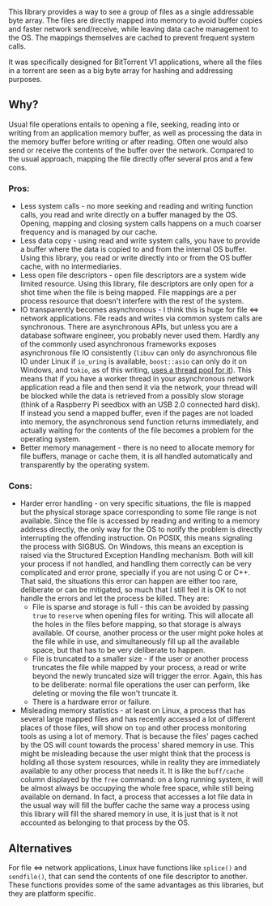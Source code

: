 This library provides a way to see a group of files as a single addressable byte
array. The files are directly mapped into memory to avoid buffer copies and
faster network send/receive, while leaving data cache management to the OS. The
mappings themselves are cached to prevent frequent system calls.

It was specifically designed for BitTorrent V1 applications, where all the files
in a torrent are seen as a big byte array for hashing and addressing purposes.

## Why?

Usual file operations entails to opening a file, seeking, reading into or
writing from an application memory buffer, as well as processing the data in the
memory buffer before writing or after reading. Often one would also send or
receive the contents of the buffer over the network. Compared to the usual
approach, mapping the file directly offer several pros and a few cons.

### Pros:

 - Less system calls - no more seeking and reading and writing function calls,
   you read and write directly on a buffer managed by the OS. Opening, mapping
   and closing system calls happens on a much coarser frequency and is managed by
   our cache.
 - Less data copy - using read and write system calls, you have to provide a
   buffer where the data is copied to and from the internal OS buffer. Using
   this library, you read or write directly into or from the OS buffer cache,
   with no intermediaries.
 - Less open file descriptors - open file descriptors are a system wide limited
   resource. Using this library, file descriptors are only open for a shot time
   when the file is being mapped. File mappings are a per process resource that
   doesn't interfere with the rest of the system.
 - IO transparently becomes asynchronous - I think this is huge for file ⇔
   network applications. File reads and writes via common system calls are
   synchronous. There are asynchronous APIs, but unless you are a database
   software engineer, you probably never used them. Hardly any of the commonly
   used asynchronous frameworks exposes asynchronous file IO consistently
   (`libuv` can only do asynchronous file IO under Linux if `io_uring` is
   available, `boost::asio` can only do it on Windows, and `tokio`, as of this
   writing, [uses a thread pool for
   it](https://github.com/tokio-rs/tokio/issues/2411)). This means that if you
   have a worker thread in your asynchronous network application read a file and
   then send it via the network, your thread will be blocked while the data is
   retrieved from a possibly slow storage (think of a Raspberry Pi seedbox with
   an USB 2.0 connected hard disk). If instead you send a mapped buffer, even if
   the pages are not loaded into memory, the asynchronous send function returns
   immediately, and actually waiting for the contents of the file becomes a
   problem for the operating system.
 - Better memory management - there is no need to allocate memory for file
   buffers, manage or cache them, it is all handled automatically and
   transparently by the operating system.

### Cons:

 - Harder error handling - on very specific situations, the file is mapped but
   the physical storage space corresponding to some file range is not available.
   Since the file is accessed by reading and writing to a memory address
   directly, the only way for the OS to notify the problem is directly
   interrupting the offending instruction. On POSIX, this means signaling the
   process with SIGBUS. On Windows, this means an exception is raised via the
   Structured Exception Handling mechanism. Both will kill your process if not
   handled, and handling them correctly can be very complicated and error prone,
   specially if you are not using C or C++. That said, the situations this error
   can happen are either too rare, deliberate or can be mitigated, so much that
   I still feel it is OK to not handle the errors and let the process be killed.
   They are:
    - File is sparse and storage is full - this can be avoided by passing `true`
      to `reserve` when opening files for writing. This will allocate all the
      holes in the files before mapping, so that storage is always available. Of
      course, another process or the user might poke holes at the file while in
      use, and simultaneously fill up all the available space, but that has to
      be very deliberate to happen.
    - File is truncated to a smaller size - if the user or another process
      truncates the file while mapped by your process, a read or write beyond
      the newly truncated size will trigger the error. Again, this has to be
      deliberate: normal file operations the user can perform, like deleting or
      moving the file won't truncate it.
    - There is a hardware error or failure.
 - Misleading memory statistics - at least on Linux, a process that has several
   large mapped files and has recently accessed a lot of different places of
   those files, will show on `top` and other process monitoring tools as using a
   lot of memory. That is because the files' pages cached by the OS will count
   towards the process' shared memory in use. This might be misleading because
   the user might think that the process is holding all those system resources,
   while in reality they are immediately available to any other process that
   needs it. It is like the `buff/cache` column displayed by the `free` command:
   on a long running system, it will be almost always be occupying the whole
   free space, while still being available on demand. In fact, a process that
   accesses a lot file data in the usual way will fill the buffer cache the same
   way a process using this library will fill the shared memory in use, it is
   just that is it not accounted as belonging to that process by the OS.

## Alternatives

For file ⇔ network applications, Linux have functions like `splice()` and
`sendfile()`, that can send the contents of one file descriptor to another.
These functions provides some of the same advantages as this libraries, but they
are platform specific.
